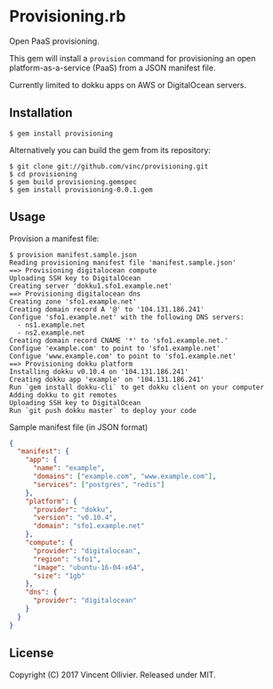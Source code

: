 Provisioning.rb
===============

Open PaaS provisioning.

This gem will install a `provision` command for provisioning an open
platform-as-a-service (PaaS) from a JSON manifest file.

Currently limited to dokku apps on AWS or DigitalOcean servers.


Installation
------------

    $ gem install provisioning

Alternatively you can build the gem from its repository:

    $ git clone git://github.com/vinc/provisioning.git
    $ cd provisioning
    $ gem build provisioning.gemspec
    $ gem install provisioning-0.0.1.gem


Usage
-----

Provision a manifest file:

    $ provision manifest.sample.json
    Reading provisioning manifest file 'manifest.sample.json'
    ==> Provisioning digitalocean compute
    Uploading SSH key to DigitalOcean
    Creating server 'dokku1.sfo1.example.net'
    ==> Provisioning digitalocean dns
    Creating zone 'sfo1.example.net'
    Creating domain record A '@' to '104.131.186.241'
    Configue 'sfo1.example.net' with the following DNS servers:
      - ns1.example.net
      - ns2.example.net
    Creating domain record CNAME '*' to 'sfo1.example.net.'
    Configue 'example.com' to point to 'sfo1.example.net'
    Configue 'www.example.com' to point to 'sfo1.example.net'
    ==> Provisioning dokku platform
    Installing dokku v0.10.4 on '104.131.186.241'
    Creating dokku app 'example' on '104.131.186.241'
    Run `gem install dokku-cli` to get dokku client on your computer
    Adding dokku to git remotes
    Uploading SSH key to DigitalOcean
    Run `git push dokku master` to deploy your code

Sample manifest file (in JSON format)

```json
{
  "manifest": {
    "app": {
      "name": "example",
      "domains": ["example.com", "www.example.com"],
      "services": ["postgres", "redis"]
    },
    "platform": {
      "provider": "dokku",
      "version": "v0.10.4",
      "domain": "sfo1.example.net"
    },
    "compute": {
      "provider": "digitalocean",
      "region": "sfo1",
      "image": "ubuntu-16-04-x64",
      "size": "1gb"
    },
    "dns": {
      "provider": "digitalocean"
    }
  }
}
```


License
-------

Copyright (C) 2017 Vincent Ollivier. Released under MIT.
